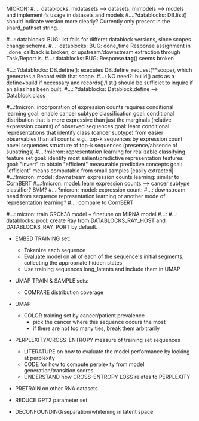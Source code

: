 MICRON:
#...: datablocks: midatasets --> datasets, mimodels --> models and implement fs usage in datasets and models
#...:?datablocks: DB.list() should indicate version more clearly?  Currently only present in the shard_pathset string.

#...: datablocks: BUG: list fails for differet datablock versions, since scopes change schema.
#...: datablocks: BUG: done_time Response assignment in _done_callback is broken, or upstream/downstream extraction through Task/Report is.
#...: datablocks: BUG: Response.__tag__() seems broken



#...: ?datablocks: DB.define(): executes DB.define_request(**scope), which generates a Record with that scope.
#...:              NO need?: build() acts as a define+build if necessary and records()/list() should be sufficiet to inquire if an alias has been built.
#...: ?datablocks: Datablock.define --> Datablock.class

#...:!micron: incorporation of expression counts requires conditional learning
            goal: enable cancer subtype classification
            goal: conditional distribution that is more expressive than just the marginals (relative expression counts) of observed sequences
            goal: learn conditional representations that identify class (cancer subtype) from easier observables than all counts:
                e.g., top-k sequences by expression count
                      novel sequences
                      structure of top-k sequences (presence/absence of substrings)
#...:!micron: representation learning for realizable classifying feature set
            goal: identify most salient/predictive representation features
            goal: "invert" to obtain "efficient" measurable predictive concepts
            goal: "efficient" means 
                computable from small samples
                [easily extracted]
#...:!micron: model: downstream expression counts learning: similar to CornBERT
#...:!micron: model: learn expression counts --> cancer subtype classifier?  SVM?
#...:?micron: model: expression count: 
#...:        downstream head from sequence representation learning or another mode of representation learning?
#...:        compare to CornBERT

#...: micron: train GRCh38 model + finetune on MiRNA model
#...:
#...: datablocks: pool: create Ray from DATABLOCKS_RAY_HOST and DATABLOCKS_RAY_PORT by default.




* EMBED TRAINING set: 
    - Tokenize each sequence
    - Evaluate model on all of each of the sequence's initial segments, collecting the appropriate hidden states
    - Use training sequences long_latents and include them in UMAP      
* UMAP TRAIN & SAMPLE sets:
    - COMPARE distribution coverage
* UMAP
    - COLOR training set by cancer/patient prevalence 
        - pick the cancer where this sequence occurs the most
        - if there are not too many ties, break them arbitrarily
* PERPLEXITY/CROSS-ENTROPY measure of training set sequences
    - LITERATURE on how to evaluate the model performance by looking at perplexity
    - CODE for how to compute perplexity from model generation/transition scores
    - UNDERSTAND how CROSS-ENTROPY LOSS relates to PERPLEXITY
* PRETRAIN on other RNA datasets    
    
* REDUCE GPT2 parameter set

* DECONFOUNDING/separation/whitening in latent space
